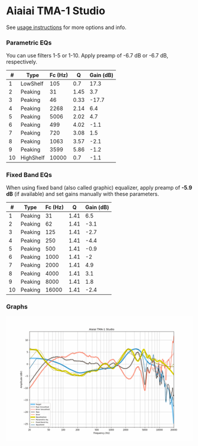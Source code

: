 # Aiaiai TMA-1 Studio
See [usage instructions](https://github.com/jaakkopasanen/AutoEq#usage) for more options and info.

### Parametric EQs
You can use filters 1-5 or 1-10. Apply preamp of -6.7 dB or -6.7 dB, respectively.

|   # | Type      |   Fc (Hz) |    Q |   Gain (dB) |
|-----|-----------|-----------|------|-------------|
|   1 | LowShelf  |       105 | 0.7  |        17.3 |
|   2 | Peaking   |        31 | 1.45 |         3.7 |
|   3 | Peaking   |        46 | 0.33 |       -17.7 |
|   4 | Peaking   |      2268 | 2.14 |         6.4 |
|   5 | Peaking   |      5006 | 2.02 |         4.7 |
|   6 | Peaking   |       499 | 4.02 |        -1.1 |
|   7 | Peaking   |       720 | 3.08 |         1.5 |
|   8 | Peaking   |      1063 | 3.57 |        -2.1 |
|   9 | Peaking   |      3599 | 5.86 |        -1.2 |
|  10 | HighShelf |     10000 | 0.7  |        -1.1 |

### Fixed Band EQs
When using fixed band (also called graphic) equalizer, apply preamp of **-5.9 dB** (if available) and set gains manually with these parameters.

|   # | Type    |   Fc (Hz) |    Q |   Gain (dB) |
|-----|---------|-----------|------|-------------|
|   1 | Peaking |        31 | 1.41 |         6.5 |
|   2 | Peaking |        62 | 1.41 |        -3.1 |
|   3 | Peaking |       125 | 1.41 |        -2.7 |
|   4 | Peaking |       250 | 1.41 |        -4.4 |
|   5 | Peaking |       500 | 1.41 |        -0.9 |
|   6 | Peaking |      1000 | 1.41 |        -2   |
|   7 | Peaking |      2000 | 1.41 |         4.9 |
|   8 | Peaking |      4000 | 1.41 |         3.1 |
|   9 | Peaking |      8000 | 1.41 |         1.8 |
|  10 | Peaking |     16000 | 1.41 |        -2.4 |

### Graphs
![](./Aiaiai%20TMA-1%20Studio.png)
